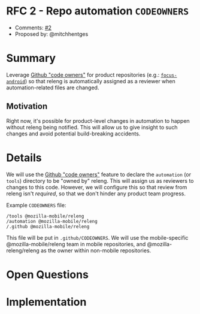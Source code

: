 # RFC 2 - Repo automation `CODEOWNERS`
* Comments: [#2](https://api.github.com/repos/mozilla-releng/releng-rfcs/issues/2)
* Proposed by: @mitchhentges

# Summary

Leverage [Github "code owners"](https://help.github.com/articles/about-code-owners/) for product repositories (e.g.: [`focus-android`](https://github.com/mozilla-mobile/focus-android/)) so that releng is automatically assigned as a reviewer when automation-related files are changed.

## Motivation

Right now, it's possible for product-level changes in automation to happen without releng being notified. This will allow us to give insight to such changes and avoid potential build-breaking accidents.

# Details

We will use the [Github "code owners"](https://help.github.com/articles/about-code-owners/) feature to declare the `automation` (or `tools`) directory to be "owned by" releng. This will assign us as reviewers to changes to this code. However, we will configure this so that review from releng isn't _required_, so that we don't hinder any product team progress.

Example `CODEOWNERS` file:
```
/tools @mozilla-mobile/releng
/automation @mozilla-mobile/releng
/.github @mozilla-mobile/releng
```

This file will be put in `.github/CODEOWNERS`.
We will use the mobile-specific @mozilla-mobile/releng team in mobile repositories, and @mozilla-releng/releng as the owner within non-mobile repositories.

# Open Questions


# Implementation

